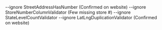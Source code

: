 --ignore StreetAddressHasNumber (Confirmed on website)
--ignore StoreNumberColumnValidator (Few missing store #)
--ignore StateLevelCountValidator --ignore LatLngDuplicationValidator (Confirmed on website)

